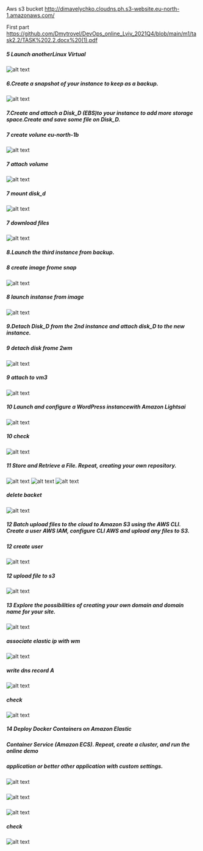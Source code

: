 
Aws s3 bucket
http://dimavelychko.cloudns.ph.s3-website.eu-north-1.amazonaws.com/

First part
https://github.com/Dmytrovel/DevOps_online_Lviv_2021Q4/blob/main/m1/task2.2/TASK%202.2.docx%20(1).pdf

##### 5 Launch anotherLinux Virtual 
![alt text](/m1/task2.2/screenshots/5.png) 

##### 6.Create a snapshot of your instance to keep as a backup.
![alt text](/m1/task2.2/screenshots/6.png) 

##### 7.Create and attach a Disk_D (EBS)to your instance to add more storage space.Create and save some file on Disk_D.
##### 7 create volune eu-north-1b
![alt text](/m1/task2.2/screenshots/7v1.png) 
##### 7 attach volume
![alt text](/m1/task2.2/screenshots/7v2.png) 
##### 7 mount disk_d
![alt text](/m1/task2.2/screenshots/7v3.png) 
##### 7 download files
![alt text](/m1/task2.2/screenshots/7v4.png) 

##### 8.Launch the third instance from backup.
##### 8 create image frome snap
![alt text](/m1/task2.2/screenshots/8v1.png) 
##### 8 launch instanse from image
![alt text](/m1/task2.2/screenshots/8v2.png) 
##### 9.Detach Disk_D from the 2nd instance and attach disk_D to the new instance.
##### 9 detach disk frome 2wm
![alt text](/m1/task2.2/screenshots/9v1.png) 
##### 9 attach to vm3
![alt text](/m1/task2.2/screenshots/9v2.png) 
##### 10 Launch and configure a WordPress instancewith Amazon Lightsai
![alt text](/m1/task2.2/screenshots/10.png) 
##### 10 check
![alt text](/m1/task2.2/screenshots/10v1.png) 
##### 11 Store and Retrieve a File. Repeat, creating your own repository.
![alt text](/m1/task2.2/screenshots/12.1.png) 
![alt text](/m1/task2.2/screenshots/12.2.png) 
![alt text](/m1/task2.2/screenshots/12.3.png)
##### delete backet
![alt text](/m1/task2.2/screenshots/13.1.png)
##### 12 Batch upload files to the cloud to Amazon S3 using the AWS CLI. Create a user AWS IAM, configure CLI AWS and upload any files to S3.
##### 12 create user
![alt text](/m1/task2.2/screenshots/12v1.png) 
##### 12 upload file to s3
![alt text](/m1/task2.2/screenshots/12v2.png) 
##### 13 Explore the possibilities of creating your own domain and domain name for your site.
![alt text](/m1/task2.2/screenshots/13.2.png) 
##### associate elastic ip with wm
![alt text](/m1/task2.2/screenshots/13.3.png) 
##### write dns record A
![alt text](/m1/task2.2/screenshots/13.4.png)
##### check
![alt text](/m1/task2.2/screenshots/13.5.png) 
##### 14 Deploy Docker Containers on Amazon Elastic
##### Container Service (Amazon ECS). Repeat, create a cluster, and run the online demo
##### application or better other application with custom settings.
![alt text](/m1/task2.2/screenshots/14.1.png)
#####
![alt text](/m1/task2.2/screenshots/14.2.png)
#####
![alt text](/m1/task2.2/screenshots/14.3.png)
##### check
![alt text](/m1/task2.2/screenshots/14.4.png) 
